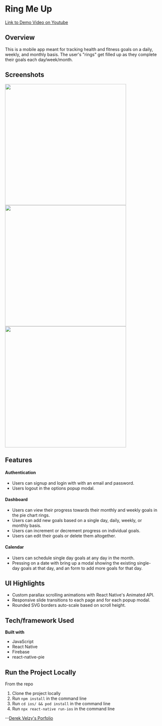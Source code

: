 # Ring Me Up #
[Link to Demo Video on Youtube](https://www.youtube.com/watch?v=PkraVlwzjjM)

## Overview ##
This is a mobile app meant for tracking health and fitness goals on a daily, weekly, and monthly basis. The user's "rings" get filled up as they complete their goals each day/week/month.

## Screenshots ##
<img src="https://derekvelzy-website-images.s3-us-west-1.amazonaws.com/Home.png" height="400">
<img src="https://derekvelzy-website-images.s3-us-west-1.amazonaws.com/AddPopup.png" height="400">
<img src="https://derekvelzy-website-images.s3-us-west-1.amazonaws.com/Calendar.png" height="400">

## Features ##
#### Authentication ####
- Users can signup and login with with an email and password.
- Users logout in the options popup modal.

#### Dashboard ####
- Users can view their progress towards their monthly and weekly goals in the pie chart rings.
- Users can add new goals based on a single day, daily, weekly, or monthly basis.
- Users can increment or decrement progress on individual goals.
- Users can edit their goals or delete them altogether.

#### Calendar ####
- Users can schedule single day goals at any day in the month.
- Pressing on a date with bring up a modal showing the existing single-day goals at that day, and an form to add more goals for that day.

## UI Highlights ##
- Custom parallax scrolling animations with React Native's Animated API.
- Responsive slide transitions to each page and for each popup modal.
- Rounded SVG borders auto-scale based on scroll height.

## Tech/framework Used ##
__Built with__
- JavaScript
- React Native
- Firebase
- react-native-pie

## Run the Project Locally ##
From the repo
1. Clone the project locally
2. Run ```npm install``` in the command line
3. Run ```cd ios/ && pod install``` in the command line
3. Run ```npx react-native run-ios``` in the command line

--[Derek Velzy's Porfolio](https://www.dvelzyportfolio.com/)